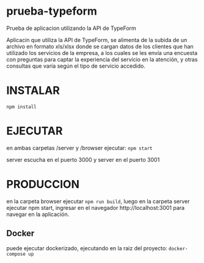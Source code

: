 # prueba-typeform
Prueba de aplicacion utilizando la API de TypeForm

Aplicacin que utiliza la API de TypeForm, se alimenta de la subida de un archivo en formato xls/xlsx donde se cargan datos de
los clientes que han utilizado los servicios de la empresa, a los cuales se les envía una encuesta con preguntas para captar la
experiencia del servicio en la atención, y otras consultas que varía según el tipo de servicio accedido.

# INSTALAR
```npm install```
# EJECUTAR
en ambas carpetas /server y /browser ejecutar:
```npm start```

server escucha en el puerto 3000 y server en el puerto 3001

# PRODUCCION
en la carpeta browser ejecutar ```npm run build```, luego en la carpeta server ejecutar npm start, ingresar en el navegador http://localhost:3001 para navegar en la aplicación. 

## Docker
puede ejecutar dockerizado, ejecutando en la raiz del proyecto:
```docker-compose up```
